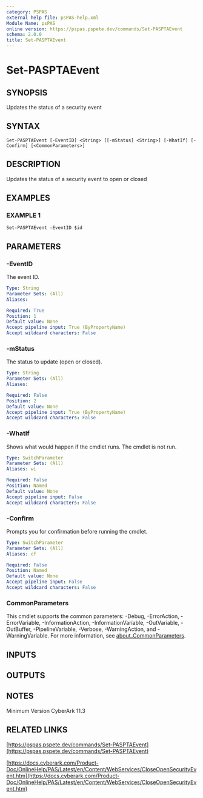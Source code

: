 ```yaml
---
category: PSPAS
external help file: psPAS-help.xml
Module Name: psPAS
online version: https://pspas.pspete.dev/commands/Set-PASPTAEvent
schema: 2.0.0
title: Set-PASPTAEvent
---
```


# Set-PASPTAEvent

## SYNOPSIS
Updates the status of a security event

## SYNTAX

```
Set-PASPTAEvent [-EventID] <String> [[-mStatus] <String>] [-WhatIf] [-Confirm] [<CommonParameters>]
```

## DESCRIPTION
Updates the status of a security event to open or closed

## EXAMPLES

### EXAMPLE 1
```
Set-PASPTAEvent -EventID $id
```

## PARAMETERS

### -EventID
The event ID.

```yaml
Type: String
Parameter Sets: (All)
Aliases:

Required: True
Position: 1
Default value: None
Accept pipeline input: True (ByPropertyName)
Accept wildcard characters: False
```

### -mStatus
The status to update (open or closed).

```yaml
Type: String
Parameter Sets: (All)
Aliases:

Required: False
Position: 2
Default value: None
Accept pipeline input: True (ByPropertyName)
Accept wildcard characters: False
```

### -WhatIf
Shows what would happen if the cmdlet runs.
The cmdlet is not run.

```yaml
Type: SwitchParameter
Parameter Sets: (All)
Aliases: wi

Required: False
Position: Named
Default value: None
Accept pipeline input: False
Accept wildcard characters: False
```

### -Confirm
Prompts you for confirmation before running the cmdlet.

```yaml
Type: SwitchParameter
Parameter Sets: (All)
Aliases: cf

Required: False
Position: Named
Default value: None
Accept pipeline input: False
Accept wildcard characters: False
```

### CommonParameters
This cmdlet supports the common parameters: -Debug, -ErrorAction, -ErrorVariable, -InformationAction, -InformationVariable, -OutVariable, -OutBuffer, -PipelineVariable, -Verbose, -WarningAction, and -WarningVariable. For more information, see [about_CommonParameters](http://go.microsoft.com/fwlink/?LinkID=113216).

## INPUTS

## OUTPUTS

## NOTES
Minimum Version CyberArk 11.3

## RELATED LINKS

[https://pspas.pspete.dev/commands/Set-PASPTAEvent](https://pspas.pspete.dev/commands/Set-PASPTAEvent)

[https://docs.cyberark.com/Product-Doc/OnlineHelp/PAS/Latest/en/Content/WebServices/CloseOpenSecurityEvent.htm](https://docs.cyberark.com/Product-Doc/OnlineHelp/PAS/Latest/en/Content/WebServices/CloseOpenSecurityEvent.htm)
